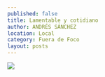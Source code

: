 ```yaml
---
published: false
title: Lamentable y cotidiano
author: ANDRÉS SÁNCHEZ
location: Local
category: Fuera de Foco
layout: posts
---
```


![](http://i.imgur.com/PcWgkV9m.jpg)
